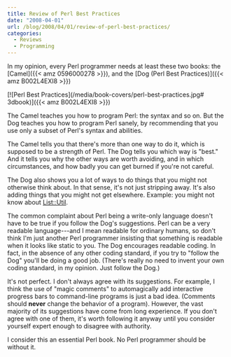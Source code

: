 ```yaml
---
title: Review of Perl Best Practices
date: "2008-04-01"
url: /blog/2008/04/01/review-of-perl-best-practices/
categories:
  - Reviews
  - Programming
---
```


In my opinion, every Perl programmer needs at least these two books: the [Camel]({{< amz 0596000278 >}}), and the [Dog (Perl Best Practices)]({{< amz B002L4EXI8 >}})

[![Perl Best Practices](/media/book-covers/perl-best-practices.jpg# 3dbook)]({{< amz B002L4EXI8 >}})

The Camel teaches you how to program Perl: the syntax and so on. But the Dog teaches you how to program Perl sanely, by recommending that you use only a subset of Perl's syntax and abilities.

The Camel tells you that there's more than one way to do it, which is supposed to be a strength of Perl. The Dog tells you which way is "best." And it tells you why the other ways are worth avoiding, and in which circumstances, and how badly you can get burned if you're not careful.

The Dog also shows you a lot of ways to do things that you might not otherwise think about. In that sense, it's not just stripping away. It's also adding things that you might not get elsewhere. Example: you might not know about [List::Util](http://perldoc.perl.org/List/Util.html).

The common complaint about Perl being a write-only language doesn't have to be true if you follow the Dog's suggestions. Perl can be a very readable language---and I mean readable for ordinary humans, so don't think I'm just another Perl programmer insisting that something is readable when it looks like static to you. The Dog encourages readable coding. In fact, in the absence of any other coding standard, if you try to "follow the Dog" you'll be doing a good job. (There's really no need to invent your own coding standard, in my opinion. Just follow the Dog.)

It's not perfect. I don't always agree with its suggestions. For example, I think the use of "magic comments" to automagically add interactive progress bars to command-line programs is just a bad idea. (Comments should **never** change the behavior of a program). However, the vast majority of its suggestions have come from long experience. If you don't agree with one of them, it's worth following it anyway until you consider yourself expert enough to disagree with authority.

I consider this an essential Perl book. No Perl programmer should be without it.


